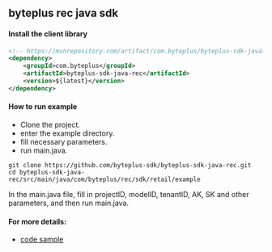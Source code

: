 ## byteplus rec java sdk

#### Install the client library
```xml
<!-- https://mvnrepository.com/artifact/com.byteplus/byteplus-sdk-java-rec -->
<dependency>
    <groupId>com.byteplus</groupId>
    <artifactId>byteplus-sdk-java-rec</artifactId>
    <version>${latest}</version>
</dependency>
```

#### How to run example
* Clone the project.
* enter the example directory.
* fill necessary parameters.
* run main.java.

```shell
git clone https://github.com/byteplus-sdk/byteplus-sdk-java-rec.git
cd byteplus-sdk-java-rec/src/main/java/com/byteplus/rec/sdk/retail/example
```
In the main.java file, fill in projectID, modelID, tenantID, AK, SK and other parameters, and then run main.java.

#### For more details:
* [code sample](https://docs.byteplus.com/recommend/docs/code-samplesaas)